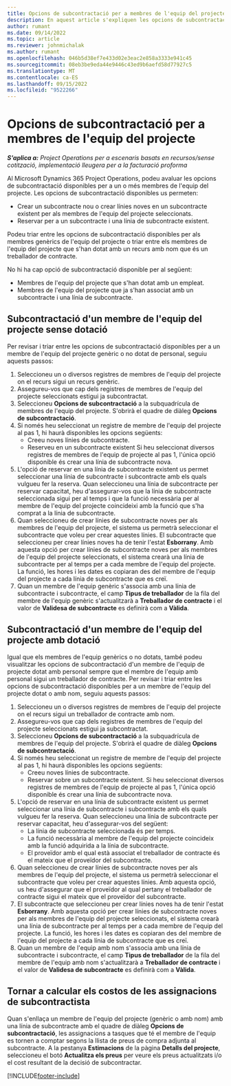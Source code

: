 ```yaml
---
title: Opcions de subcontractació per a membres de l'equip del projecte
description: En aquest article s'expliquen les opcions de subcontractació per als membres de l'equip del projecte al Microsoft Dynamics 365 Project Operations.
author: rumant
ms.date: 09/14/2022
ms.topic: article
ms.reviewer: johnmichalak
ms.author: rumant
ms.openlocfilehash: 046b5d38ef7e433d02e3eac2e858a3333e941c45
ms.sourcegitcommit: 08eb3be9eda44e9446c43ed9b6aefd58d77927c5
ms.translationtype: MT
ms.contentlocale: ca-ES
ms.lasthandoff: 09/15/2022
ms.locfileid: "9522266"
---
```

# <a name="subcontracting-options-for-project-team-members"></a>Opcions de subcontractació per a membres de l'equip del projecte

_**S'aplica a:** Project Operations per a escenaris basats en recursos/sense cotització, implementació lleugera per a la facturació proforma_

Al Microsoft Dynamics 365 Project Operations, podeu avaluar les opcions de subcontractació disponibles per a un o més membres de l'equip del projecte. Les opcions de subcontractació disponibles us permeten:

- Crear un subcontracte nou o crear línies noves en un subcontracte existent per als membres de l'equip del projecte seleccionats. 
- Reservar per a un subcontracte i una línia de subcontracte existent. 

Podeu triar entre les opcions de subcontractació disponibles per als membres genèrics de l'equip del projecte o triar entre els membres de l'equip del projecte que s'han dotat amb un recurs amb nom que és un treballador de contracte. 

No hi ha cap opció de subcontractació disponible per al següent:

- Membres de l'equip del projecte que s'han dotat amb un empleat. 
- Membres de l'equip del projecte que ja s'han associat amb un subcontracte i una línia de subcontracte. 

## <a name="subcontracting-an-unstaffed-project-team-member"></a>Subcontractació d'un membre de l'equip del projecte sense dotació

Per revisar i triar entre les opcions de subcontractació disponibles per a un membre de l'equip del projecte genèric o no dotat de personal, seguiu aquests passos:

1. Seleccioneu un o diversos registres de membres de l'equip del projecte on el recurs sigui un recurs genèric.
2. Assegureu-vos que cap dels registres de membres de l'equip del projecte seleccionats estigui ja subcontractat. 
3. Seleccioneu **Opcions de subcontractació** a la subquadrícula de membres de l'equip del projecte. S'obrirà el quadre de diàleg **Opcions de subcontractació**. 
4. Si només heu seleccionat un registre de membre de l'equip del projecte al pas 1, hi haurà disponibles les opcions següents:
    - Creeu noves línies de subcontracte. 
    - Reserveu en un subcontracte existent Si heu seleccionat diversos registres de membres de l'equip de projecte al pas 1, l'única opció disponible és crear una línia de subcontracte nova.
5. L'opció de reservar en una línia de subcontracte existent us permet seleccionar una línia de subcontracte i subcontracte amb els quals vulgueu fer la reserva. Quan seleccioneu una línia de subcontracte per reservar capacitat, heu d'assegurar-vos que la línia de subcontracte seleccionada sigui per al temps i que la funció necessària per al membre de l'equip del projecte coincideixi amb la funció que s'ha comprat a la línia de subcontracte.
6. Quan seleccioneu de crear línies de subcontracte noves per als membres de l'equip del projecte, el sistema us permetrà seleccionar el subcontracte que voleu per crear aquestes línies. El subcontracte que seleccioneu per crear línies noves ha de tenir l'estat **Esborrany**. Amb aquesta opció per crear línies de subcontracte noves per als membres de l'equip del projecte seleccionats, el sistema crearà una línia de subcontracte per al temps per a cada membre de l'equip del projecte. La funció, les hores i les dates es copiaran des del membre de l'equip del projecte a cada línia de subcontracte que es creï. 
7. Quan un membre de l'equip genèric s'associa amb una línia de subcontracte i subcontracte, el camp **Tipus de treballador** de la fila del membre de l'equip genèric s'actualitzarà a **Treballador de contracte** i el valor de **Validesa de subcontracte** es definirà com a **Vàlida**.

## <a name="subcontracting-a-staffed-project-team-member"></a>Subcontractació d'un membre de l'equip del projecte amb dotació

Igual que els membres de l'equip genèrics o no dotats, també podeu visualitzar les opcions de subcontractació d'un membre de l'equip de projecte dotat amb personal sempre que el membre de l'equip amb personal sigui un treballador de contracte. Per revisar i triar entre les opcions de subcontractació disponibles per a un membre de l'equip del projecte dotat o amb nom, seguiu aquests passos:

1. Seleccioneu un o diversos registres de membres de l'equip del projecte on el recurs sigui un treballador de contracte amb nom.
2. Assegureu-vos que cap dels registres de membres de l'equip del projecte seleccionats estigui ja subcontractat. 
3. Seleccioneu **Opcions de subcontractació** a la subquadrícula de membres de l'equip del projecte. S'obrirà el quadre de diàleg **Opcions de subcontractació**. 
4. Si només heu seleccionat un registre de membre de l'equip del projecte al pas 1, hi haurà disponibles les opcions següents:
      - Creeu noves línies de subcontracte.
      - Reservar sobre un subcontracte existent.
  Si heu seleccionat diversos registres de membres de l'equip de projecte al pas 1, l'única opció disponible és crear una línia de subcontracte nova.
5. L'opció de reservar en una línia de subcontracte existent us permet seleccionar una línia de subcontracte i subcontracte amb els quals vulgueu fer la reserva. Quan seleccioneu una línia de subcontracte per reservar capacitat, heu d'assegurar-vos del següent:
      - La línia de subcontracte seleccionada és per temps. 
      - La funció necessària al membre de l'equip del projecte coincideix amb la funció adquirida a la línia de subcontracte. 
      - El proveïdor amb el qual està associat el treballador de contracte és el mateix que el proveïdor del subcontracte.
6. Quan seleccioneu de crear línies de subcontracte noves per als membres de l'equip del projecte, el sistema us permetrà seleccionar el subcontracte que voleu per crear aquestes línies. Amb aquesta opció, us heu d'assegurar que el proveïdor al qual pertany el treballador de contracte sigui el mateix que el proveïdor del subcontracte. 
7. El subcontracte que seleccioneu per crear línies noves ha de tenir l'estat **Esborrany**. Amb aquesta opció per crear línies de subcontracte noves per als membres de l'equip del projecte seleccionats, el sistema crearà una línia de subcontracte per al temps per a cada membre de l'equip del projecte. La funció, les hores i les dates es copiaran des del membre de l'equip del projecte a cada línia de subcontracte que es creï.  
8. Quan un membre de l'equip amb nom s'associa amb una línia de subcontracte i subcontracte, el camp **Tipus de treballador** de la fila del membre de l'equip amb nom s'actualitzarà a **Treballador de contracte** i el valor de **Validesa de subcontracte** es definirà com a **Vàlida**.

## <a name="re-costing-subcontractor-assignments"></a>Tornar a calcular els costos de les assignacions de subcontractista

Quan s'enllaça un membre de l'equip del projecte (genèric o amb nom) amb una línia de subcontracte amb el quadre de diàleg **Opcions de subcontractació**, les assignacions a tasques que té el membre de l'equip es tornen a comptar segons la llista de preus de compra adjunta al subcontracte. A la pestanya **Estimacions** de la pàgina **Detalls del projecte**, seleccioneu el botó **Actualitza els preus** per veure els preus actualitzats i/o el cost resultant de la decisió de subcontractar.

[!INCLUDE[footer-include](../../includes/footer-banner.md)]
